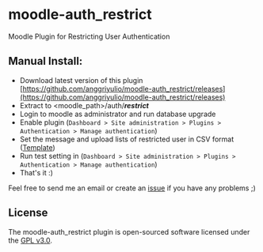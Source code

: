 # moodle-auth_restrict
Moodle Plugin for Restricting User Authentication

## Manual Install:
- Download latest version of this plugin [https://github.com/anggriyulio/moodle-auth_restrict/releases](https://github.com/anggriyulio/moodle-auth_restrict/releases)
- Extract to <moodle_path>/auth/***restrict***
- Login to moodle as administrator and run database upgrade
- Enable plugin  (`Dashboard > Site administration > Plugins > Authentication > Manage authentication`)
- Set the message and upload lists of restricted user in CSV format ([Template](https://raw.githubusercontent.com/anggriyulio/moodle-auth_restrict/master/template.csv))
- Run test setting in (`Dashboard > Site administration > Plugins > Authentication > Manage authentication`)
- That's it :)

Feel free to send me an email or create an [issue](https://github.com/anggriyulio/moodle-auth_restrict/issues) if you have any problems ;)

## License
The moodle-auth_restrict plugin is open-sourced software licensed under the [GPL v3.0](http://www.gnu.org/licenses/gpl-3.0.html).

